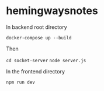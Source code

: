# hemingwaysnotes

In backend root directory

`docker-compose up --build`

Then

`cd socket-server`
`node server.js`

In the frontend directory

`npm run dev`
